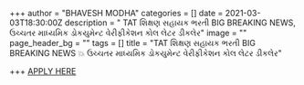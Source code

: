 +++
author = "BHAVESH MODHA"
categories = []
date = 2021-03-03T18:30:00Z
description = " TAT શિક્ષણ સહાયક ભરતી BIG  BREAKING NEWS,   ઉચ્ચતર માધ્યમિક ડોકયુમેન્ટ વેરીફીકેશન કોલ લેટર ડીકલેર"
image = ""
page_header_bg = ""
tags = []
title = "TAT શિક્ષણ સહાયક ભરતી BIG  BREAKING NEWS  💥 ઉચ્ચતર માધ્યમિક ડોકયુમેન્ટ વેરીફીકેશન કોલ લેટર ડીકલેર"

+++
[APPLY HERE](http://hgr.gserc.in/Candidate/HGRLogin?data=xyPwpbqQ9F/QToIiO2vrUg== "TO DOWNLOAD YOUR CALL LETTER CLICK HERE")